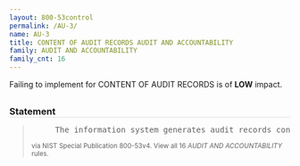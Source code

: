 ```yaml
---
layout: 800-53control
permalink: /AU-3/
name: AU-3
title: CONTENT OF AUDIT RECORDS AUDIT AND ACCOUNTABILITY
family: AUDIT AND ACCOUNTABILITY
family_cnt: 16
---
```

<p class="text-info">Failing to implement for CONTENT OF AUDIT RECORDS is of <b>LOW</b> impact.</p>

<h3 style="border-bottom:1px solid #ddd;margin:30px 0 8px 0;">Statement</h3>
<blockquote>
<pre>     The information system generates audit records containing information that establishes what type of event occurred, when the event occurred, where the event occurred, the source of the event, the outcome of the event, and the identity of any individuals or subjects associated with the event. 
</pre>
<p><small>via NIST Special Publication 800-53v4. View all 16 <i>AUDIT AND ACCOUNTABILITY</i> rules. <a href="/cce/ssg/group/$Group_id"><span class="glyphicon glyphicon-link"></span></a> </small></p>
</blockquote>

